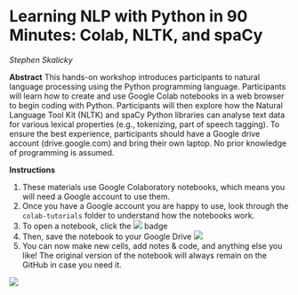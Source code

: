 # Learning NLP with Python in 90 Minutes: Colab, NLTK, and spaCy
*Stephen Skalicky*

**Abstract**
This hands-on workshop introduces participants to natural language processing using the Python programming language. Participants will learn how to create and use Google Colab notebooks in a web browser to begin coding with Python. Participants will then explore how the Natural Language Tool Kit (NLTK) and spaCy Python libraries can analyse text data for various lexical properties (e.g., tokenizing, part of speech tagging). To ensure the best
experience, participants should have a Google drive account (drive.google.com) and bring their own laptop. No prior knowledge of programming is assumed.

**Instructions**
1. These materials use Google Colaboratory notebooks, which means you will need a Google account to use them. 
2. Once you have a Google account you are happy to use, look through the `colab-tutorials` folder to understand how the notebooks work. 
3. To open a notebook, click the <img src = 'https://i.imgur.com/A6HnQEx.png'> badge
4. Then, save the notebook to your Google Drive <img src = 'https://i.imgur.com/oIHM7TP.png'>
5. You can now make new cells, add notes & code, and anything else you like! The original version of the notebook will always remain on the GitHub in case you need it. 

<img src = 'https://i.imgur.com/l3djb9T.png>'>